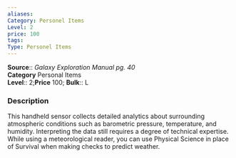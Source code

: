 ```yaml
---
aliases: 
Category: Personel Items
Level: 2
price: 100
tags: 
Type: Personel Items
---
```

**Source**:: _Galaxy Exploration Manual pg. 40_  
**Category** Personal Items  
**Level**:: 2;**Price** 100; **Bulk**:: L

### Description

This handheld sensor collects detailed analytics about surrounding atmospheric conditions such as barometric pressure, temperature, and humidity. Interpreting the data still requires a degree of technical expertise. While using a meteorological reader, you can use Physical Science in place of Survival when making checks to predict weather.
